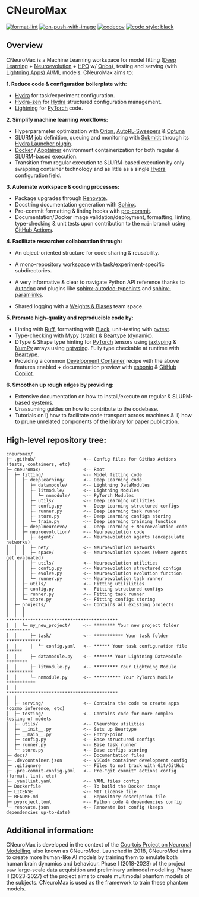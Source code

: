 # CNeuroMax

[![format-lint](
    https://github.com/courtois-neuromod/cneuromax/actions/workflows/format-lint.yaml/badge.svg?event=push)](
        https://github.com/courtois-neuromod/cneuromax/actions/workflows/format-lint.yaml)
[![on-push-with-image](
    https://github.com/courtois-neuromod/cneuromax/actions/workflows/on-push-with-image.yaml/badge.svg?event=push)](
        https://github.com/courtois-neuromod/cneuromax/actions/workflows/on-push-with-image.yaml)
[![codecov](
    https://codecov.io/gh/courtois-neuromod/cneuromax/branch/main/graph/badge.svg?token=AN8GLFP9CB)](
        https://codecov.io/gh/courtois-neuromod/cneuromax)
[![code style: black](
    https://img.shields.io/badge/code%20style-black-000000.svg)](
        https://github.com/psf/black)

<h2>Overview</h2>

CNeuroMax is a Machine Learning workspace for model fitting
([Deep Learning](https://en.wikipedia.org/wiki/Deep_learning) +
[Neuroevolution](https://en.wikipedia.org/wiki/Neuroevolution) +
[HPO](https://en.wikipedia.org/wiki/Hyperparameter_optimization)
w/ [Oríon](https://github.com/Epistimio/orion)), testing
and serving (with [Lightning Apps](https://lightning.ai/docs/app/stable/))
AI/ML models. CNeuroMax aims to:

**1. Reduce code & configuration boilerplate with:**
* [Hydra](https://github.com/facebookresearch/hydra) for task/experiment
configuration.
* [Hydra-zen](https://github.com/mit-ll-responsible-ai/hydra-zen) for
[Hydra](https://github.com/facebookresearch/hydra) structured configuration
management.
* [Lightning](https://github.com/Lightning-AI/pytorch-lightning) for
[PyTorch](https://github.com/pytorch/pytorch) code.

**2. Simplify machine learning workflows:**
* Hyperparameter optimization with
[Orion](https://github.com/Epistimio/hydra_orion_sweeper),
[AutoRL-Sweepers](https://github.com/facebookresearch/how-to-autorl) &
[Optuna](https://hydra.cc/docs/plugins/optuna_sweeper)
* SLURM job definition, queuing and monitoring with
[Submitit](https://github.com/facebookincubator/submitit) through its
[Hydra Launcher plugin](https://hydra.cc/docs/plugins/submitit_launcher/).
* [Docker](https://www.docker.com/) / [Apptainer](https://apptainer.org/)
environment containerization for both regular & SLURM-based execution.
* Transition from regular execution to SLURM-based execution by only swapping
container technology and as little as a single
[Hydra](https://github.com/facebookresearch/hydra)
configuration field.

**3. Automate workspace & coding processes:**
* Package upgrades through
[Renovate](https://github.com/renovatebot/renovate).
* Docstring documentation generation with
[Sphinx](https://github.com/sphinx-doc/sphinx).
* Pre-commit formatting & linting hooks with
[pre-commit](https://pre-commit.com/).
* Documentation/Docker image validation/deployment, formatting, linting,
type-checking & unit tests upon contribution to the ``main`` branch using
[GitHub Actions](https://github.com/features/actions).

**4. Facilitate researcher collaboration through:**
* An object-oriented structure for code sharing & reusability.
* A mono-repository workspace with task/experiment-specific subdirectories.
* A very informative & clear to navigate Python API reference thanks to
[Autodoc](https://www.sphinx-doc.org/en/master/usage/extensions/autodoc.html)
and plugins like
[sphinx-autodoc-typehints](https://github.com/tox-dev/sphinx-autodoc-typehints)
and [sphinx-paramlinks](https://pypi.org/project/sphinx-paramlinks/).

* Shared logging with a [Weights & Biases](https://wandb.ai/site) team space.

**5. Promote high-quality and reproducible code by:**
* Linting with [Ruff](https://github.com/astral-sh/ruff),
formatting with [Black](https://github.com/psf/black),
unit-testing with [pytest](https://github.com/pytest-dev/pytest).
* Type-checking with [Mypy](https://github.com/python/mypy) (static)
& [Beartype](https://github.com/beartype/beartype) (dynamic).
* DType & Shape type hinting for [PyTorch](https://github.com/pytorch/pytorch)
tensors using [jaxtyping](https://github.com/google/jaxtyping) &
[NumPy](https://github.com/numpy/numpy) arrays using
[nptyping](https://github.com/ramonhagenaars/nptyping). Fully type checkable
at runtime with [Beartype](https://github.com/beartype/beartype).
* Providing a common [Development Container](https://containers.dev/)
recipe with the above features enabled + documentation preview
with [esbonio](https://github.com/swyddfa/esbonio) &
[GitHub Copilot](https://github.com/features/copilot).

**6. Smoothen up rough edges by providing:**
* Extensive documentation on how to install/execute on regular & SLURM-based
systems.
* Unassuming guides on how to contribute to the codebase.
* Tutorials on i) how to facilitate code transport across machines &  ii) how
to prune unrelated components of the library for paper publication.

<h2>High-level repository tree:</h2>

```
cneuromax/
├─ .github/                  <-- Config files for GitHub Actions (tests, containers, etc)
├─ cneuromax/                <-- Root
│  ├─ fitting/               <-- Model fitting code
│  │  ├─ deeplearning/       <-- Deep Learning code
│  │  │  ├─ datamodule/      <-- Lightning DataModules
│  │  │  ├─ litmodule/       <-- Lightning Modules
│  │  │  │  └─ nnmodule/     <-- PyTorch Modules
│  │  │  ├─ utils/           <-- Deep Learning utilities
│  │  │  ├─ config.py        <-- Deep Learning structured configs
│  │  │  ├─ runner.py        <-- Deep Learning task runner
│  │  │  ├─ store.py         <-- Deep Learning configs storing
│  │  │  └─ train.py         <-- Deep Learning training function
│  │  ├─ deeplneuroevo/      <-- Deep Learning + Neuroevolution code
│  │  ├─ neuroevolution/     <-- Neuroevolution code
│  │  │  ├─ agent/           <-- Neuroevolution agents (encapsulate networks)
│  │  │  ├─ net/             <-- Neuroevolution networks
│  │  │  ├─ space/           <-- Neuroevolution spaces (where agents get evaluated)
│  │  │  ├─ utils/           <-- Neuroevolution utilities
│  │  │  ├─ config.py        <-- Neuroevolution structured configs
│  │  │  ├─ evolve.py        <-- Neuroevolution evolution function
│  │  │  └─ runner.py        <-- Neuroevolution task runner
│  │  ├─ utils/              <-- Fitting utililities
│  │  ├─ config.py           <-- Fitting structured configs
│  │  ├─ runner.py           <-- Fitting task runner
│  │  └─ store.py            <-- Fitting configs storing
│  ├─ projects/              <-- Contains all existing projects
│  │  │
│  │  │                          ******************************************
│  │  └─ my_new_project/     <-- ******** Your new project folder *********
│  │     ├─ task/            <-- *********** Your task folder *************
│  │     │  └─ config.yaml   <-- ****** Your task configuration file ******
│  │     ├─ datamodule.py    <-- ******* Your Lightning DataModule ********
│  │     ├─ litmodule.py     <-- ********* Your Lightning Module **********
│  │     └─ nnmodule.py      <-- ********** Your PyTorch Module ***********
│  │                             ******************************************
│  │
│  ├─ serving/               <-- Contains the code to create apps (cozmo inference, etc)
│  ├─ testing/               <-- Contains code for more complex testing of models
│  ├─ utils/                 <-- CNeuroMax utilities
│  ├─ __init__.py            <-- Sets up Beartype
│  ├─ __main__.py            <-- Entry-point
│  ├─ config.py              <-- Base structured configs
│  ├─ runner.py              <-- Base task runner
│  └─ store.py               <-- Base configs storing
├─ docs/                     <-- Documentation files
├─ .devcontainer.json        <-- VSCode container development config
├─ .gitignore                <-- Files to not track with Git/GitHub
├─ .pre-commit-config.yaml   <-- Pre-"git commit" actions config (format, lint, etc)
├─ .yamllint.yaml            <-- YAML files config
├─ Dockerfile                <-- To build the Docker image
├─ LICENSE                   <-- MIT License file
├─ README.md                 <-- Repository description file
├─ pyproject.toml            <-- Python code & dependencies config
└─ renovate.json             <-- Renovate Bot config (keeps dependencies up-to-date)
```

<h2>Additional information:</h1>

CNeuroMax is developed in the context of the
[Courtois Project on Neuronal Modelling](https://cneuromod.ca), also known as
CNeuroMod. Launched in 2018, CNeuroMod aims to create more human-like AI models
by training them to emulate both human brain dynamics and behaviour. Phase I
(2018-2023) of the project saw large-scale data acquisition and preliminary
unimodal modelling. Phase II (2023-2027) of the project aims to create
multimodal phantom models of the subjects. CNeuroMax is used as the framework
to train these phantom models.
